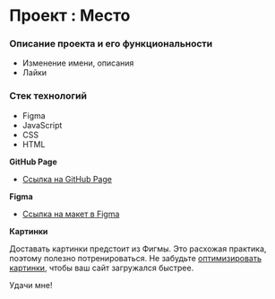 # Проект : Место

### Oписание проекта и его функциональности

* Изменение имени, описания
* Лайки

### Стек технологий

* Figma
* JavaScript
* CSS
* HTML


**GitHub Page**

* [Ссылка на GitHub Page](https://golubdobra.github.io/mesto/)


**Figma**

* [Ссылка на макет в Figma](https://www.figma.com/file/2cn9N9jSkmxD84oJik7xL7/JavaScript.-Sprint-4?node-id=0%3A1)

**Картинки**

Доставать картинки предстоит из Фигмы. Это расхожая практика, поэтому полезно потренироваться.
Не забудьте [оптимизировать картинки](https://tinypng.com/), чтобы ваш сайт загружался быстрее.

Удачи мне!
